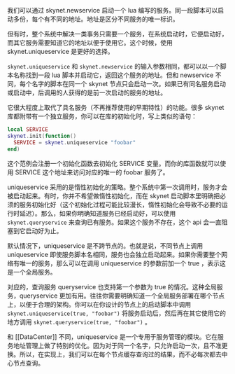 我们可以通过 skynet.newservice 启动一个 lua 编写的服务。同一段脚本可以启动多份，每个有不同的地址。地址是区分不同服务的唯一标识。

但有时，整个系统中解决一类事务只需要一个服务，在系统启动时，它便启动好，而其它服务需要知道它的地址以便于使用它。这个时候，使用 skynet.uniqueservice 是更好的选择。

`skynet.uniqueservice` 和 `skynet.newservice` 的输入参数相同，都可以以一个脚本名称找到一段 lua 脚本并启动它，返回这个服务的地址。但和 newservice 不同，每个名字的脚本在同一个 skynet 节点只会启动一次。如果已有同名服务启动或启动中，后调用的人获得的是前一次启动的服务的地址。

它很大程度上取代了具名服务（不再推荐使用的早期特性）的功能。很多 skynet 库都附带有一个独立服务，你可以在库的初始化时，写上类似的语句：
```lua
local SERVICE
skynet.init(function()
  SERVICE = skynet.uniqueservice "foobar"
end)
```
这个范例会注册一个初始化函数去初始化 SERVICE 变量。而你的库函数就可以使用 SERVICE 这个地址来访问对应的唯一的 foobar 服务了。

uniqueservice 采用的是惰性初始化的策略。整个系统中第一次调用时，服务才会被启动起来。有时，你并不希望做惰性初始化，而在 skynet 启动脚本里明确把必须的服务初始化好（这个初始化过程可能比较漫长，惰性初始化会导致不必要的运行时延迟）。那么，如果你明确知道服务已经启动好，可以使用 `skynet.queryservice` 来查询已有服务。如果这个服务不存在，这个 api 会一直阻塞到它启动好为止。

默认情况下，uniqueservice 是不跨节点的。也就是说，不同节点上调用 uniqueservice 即使服务脚本名相同，服务也会独立启动起来。如果你需要整个网络有唯一的服务，那么可以在调用 uniqueservice 的参数前加一个 true ，表示这是一个全局服务。

对应的，查询服务 queryservice 也支持第一个参数为 true 的情况。这种全局服务，queryservice 更加有用。往往你需要明确知道一个全局服务部署在哪个节点上，以便于合理的架构。你可以在你设计的节点上的启动脚本中调用 `skynet.uniqueservice(true, "foobar")` 将服务启动后，然后再在其它使用它的地方调用 `skynet.queryservice(true, "foobar")` 。

和 [[DataCenter]] 不同，uniqueservice 是一个专用于服务管理的模块。它在服务地址管理上做了特别的优化。因为对于同一个名字，只允许启动一次，且不准更换。所以，在实现上，我们可以在每个节点缓存查询过的结果，而不必每次都去中心节点查询。






